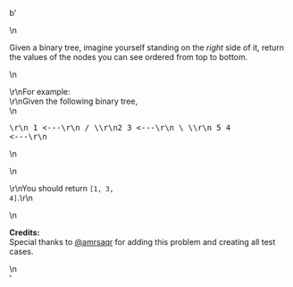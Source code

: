 b'<div class="question-description">\n<p><p>Given a binary tree, imagine yourself standing on the <i>right</i> side of it, return the values of the nodes you can see ordered from top to bottom.</p>\n<p>\r\nFor example:<br/>\r\nGiven the following binary tree,<br/>\n<pre>\r\n   1            &lt;---\r\n /   \\\r\n2     3         &lt;---\r\n \\     \\\r\n  5     4       &lt;---\r\n</pre>\n</p>\n<p>\r\nYou should return <code>[1, 3, 4]</code>.\r\n</p>\n<p><b>Credits:</b><br/>Special thanks to <a href="https://leetcode.com/discuss/user/amrsaqr">@amrsaqr</a> for adding this problem and creating all test cases.</p></p>\n</div>'